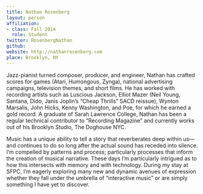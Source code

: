 ```yaml
---
title: Nathan Rosenberg
layout: person
affiliation:
- class: Fall 2014
  role: Student
twitter: RosenbergNathan
github:
website: http://nathanrosenberg.com
place: Brooklyn, NY
---
```

Jazz-pianist turned composer, producer, and engineer, Nathan has crafted scores for games (Atari, Humongous, Zynga), national advertising campaigns, television themes, and short films. He has worked with recording artists such as Luscious Jackson, Elliot Mazer (Neil Young, Santana, Dido, Janis Joplin’s “Cheap Thrills” SACD reissue), Wynton Marsalis, John Hicks, Kenny Washington, and Poe, for which he earned a gold record. A graduate of Sarah Lawrence College, Nathan has been a regular technical contributor to “Recording Magazine” and currently works out of his Brooklyn Studio, The Doghouse NYC. 

Music has a unique ability to tell a story that reverberates deep within us—and continues to do so long after the actual sound has receded into silence. I’m compelled by patterns and process; particularly processes that inform the creation of musical narrative. These days I’m particularly intrigued as to how this intersects with memory and with technology. During my stay at SFPC, I’m eagerly exploring many new and dynamic avenues of expression whether they fall under the umbrella of “interactive music” or are simply something I have yet to discover.